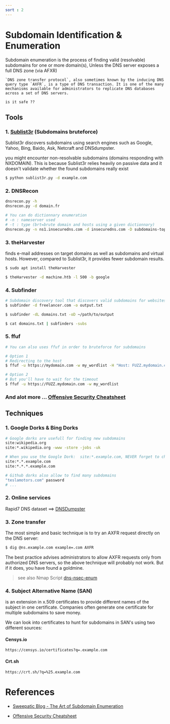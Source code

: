 ```yaml
---
sort : 2
--- 
```


# Subdomain Identification & Enumeration

Subdomain enumeration is the process of finding valid (resolvable) subdomains for one or more domain(s), Unless the DNS server exposes a full DNS zone (via AFXR)

```note
`DNS zone transfer protocol`, also sometimes known by the inducing DNS query type `AXFR`, is a type of DNS transaction. It is one of the many mechanisms available for administrators to replicate DNS databases across a set of DNS servers. 
```

```danger
is it safe ?? 
```

## Tools


### 1. [Sublist3r](https://github.com/aboul3la/Sublist3r) (Subdomains bruteforce)

Sublist3r discovers subdomains using search engines such as Google, Yahoo, Bing, Baido, Ask, Netcraft and DNSdumpster.

you might encounter non-resolvable subdomains (domains responding with NXDOMAIN). This is because Sublist3r relies heavily on passive data and it doesn't validate whether the found subdomains really exist

```bash
$ python sublist3r.py -d example.com
```


### 2. DNSRecon

```bash
dnsrecon.py -h
dnsrecon.py -d domain.fr

# You can do dictionnary enumeration
# -n : nameserver used
# -t : type (brt=brute domain and hosts using a given dictionnary)
dnsrecon.py -n ns1.insecuredns.com -d insecuredns.com -D subdomains-top1mil-5000.txt -t brt
```




### 3. theHarvester
finds e-mail addresses on target domains as well as subdomains and virtual hosts. However, compared to Sublist3r, it provides fewer subdomain results.

```bash
$ sudo apt install theHarvester

$ theHarvester -d machine.htb -l 500 -b google
```


### 4. Subfinder

```bash
# Subdomain discovery tool that discovers valid subdomains for websites by using passive online sources.https://github.com/projectdiscovery/subfinder
$ subfinder -d freelancer.com -o output.txt

$ subfinder -dL domains.txt -oD ~/path/to/output

$ cat domains.txt | subfinders -subs
```


### 5. ffuf

```bash
# You can also uses ffuf in order to bruteforce for subdomains

# Option 1
# Redirecting to the host
$ ffuf -u https://mydomain.com -w my_wordlist -H "Host: FUZZ.mydomain.com"

# Option 2
# But you'll have to wait for the timeout
$ ffuf -u https://FUZZ.mydomain.com -w my_wordlist
```

### And alot more ... [Offensive Security Cheatsheet](https://cheatsheet.haax.fr/open-source-intelligence-osint/technical-recon/subdomain_discovery/)



## Techniques


### 1. Google Dorks & Bing Dorks

```bash
# Google dorks are usefull for finding new subdomains
site:wikipedia.org
site:*.wikipedia.org -www -store -jobs -uk

# When you use the Google Dork:  site:*.example.com, NEVER forget to check
site:*.*.example.com
site:*.*.*.example.com 

# Github dorks also allow to find many subdomains
"teslamotors.com" password
# ...
```

### 2. Online services
Rapid7 DNS dataset ==> [DNSDumpster](https://dnsdumpster.com/)




### 3. Zone transfer

The most simple and basic technique is to try an AXFR request directly on the DNS server:

```bash
$ dig @ns.example.com example=.com AXFR
```

The best practice advises administrators to allow AXFR requests only from authorized DNS servers, so the above technique will probably not work. But if it does, you have found a goldmine.


> see also Nmap Script [dns-nsec-enum](https://nmap.org/nsedoc/scripts/dns-nsec-enum.html)



### 4. Subject Alternative Name (SAN)

is an extension in x.509 certificates to provide different names of the subject in one certificate. Companies often generate one certificate for multiple subdomains to save money.

We can look into certificates to hunt for subdomains in SAN's using two different sources:  

#### Censys.io

```
https://censys.io/certificates?q=.example.com
```

#### Crt.sh

```
https://crt.sh/?q=%25.example.com
```


# References 
- [Sweepatic Blog - The Art of Subdomain Enumeration](https://blog.sweepatic.com/art-of-subdomain-enumeration/)

- [Offensive Security Cheatsheet](https://cheatsheet.haax.fr/open-source-intelligence-osint/technical-recon/subdomain_discovery/)
